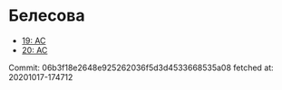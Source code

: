 # Белесова
- [19: AC](19.md)
- [20: AC](20.md)

Commit: 06b3f18e2648e925262036f5d3d4533668535a08
 fetched at: 20201017-174712
